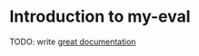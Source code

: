 # Introduction to my-eval

TODO: write [great documentation](http://jacobian.org/writing/what-to-write/)
